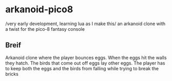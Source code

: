 # arkanoid-pico8

/very early development, learning lua as I make this/
an arkanoid clone with a twist for the pico-8 fantasy console

## Breif

Arkanoid clone where the player bounces eggs. When the eggs hit the walls they hatch. The birds that come out off eggs lay other eggs.
The player has to keep both the eggs and the birds from falling while trying to break the bricks 
